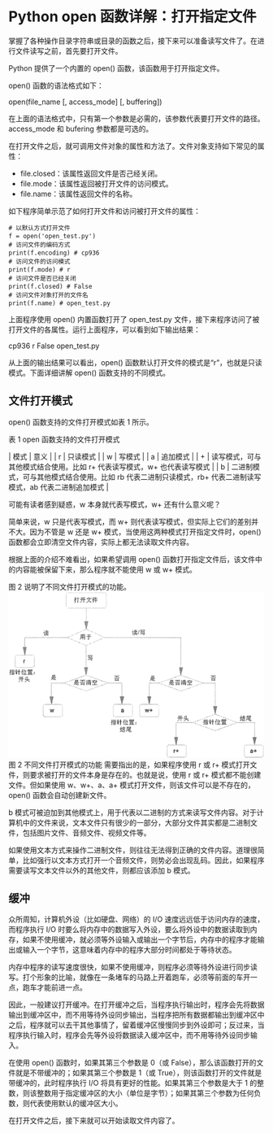 # Python open 函数详解：打开指定文件

掌握了各种操作目录字符串或目录的函数之后，接下来可以准备读写文件了。在进行文件读写之前，首先要打开文件。

Python 提供了一个内置的 open() 函数，该函数用于打开指定文件。

open() 函数的语法格式如下：

open(file_name [, access_mode] [, buffering])

在上面的语法格式中，只有第一个参数是必需的，该参数代表要打开文件的路径。access_mode 和 bufering 参数都是可选的。

在打开文件之后，就可调用文件对象的属性和方法了。文件对象支持如下常见的属性：

*   file.closed：该属性返回文件是否己经关闭。
*   file.mode：该属性返回被打开文件的访问模式。
*   file.name：该属性返回文件的名称。

如下程序简单示范了如何打开文件和访问被打开文件的属性：

```
# 以默认方式打开文件
f = open('open_test.py')
# 访问文件的编码方式
print(f.encoding) # cp936
# 访问文件的访问模式
print(f.mode) # r
# 访问文件是否已经关闭
print(f.closed) # False
# 访问文件对象打开的文件名
print(f.name) # open_test.py
```

上面程序使用 open() 内置函数打开了 open_test.py 文件，接下来程序访问了被打开文件的各属性。运行上面程序，可以看到如下输出结果：

cp936
r
False
open_test.py

从上面的输出结果可以看出，open() 函数默认打开文件的模式是“r”，也就是只读模式。下面详细讲解 open() 函数支持的不同模式。

## 文件打开模式

open() 函数支持的文件打开模式如表 1 所示。

表 1 open 函数支持的文件打开模式

| 模式 | 意义 |
| r | 只读模式 |
| w | 写模式 |
| a | 追加模式 |
| + | 读写模式，可与其他模式结合使用。比如 r+ 代表读写模式，w+ 也代表读写模式 |
| b | 二进制模式，可与其他模式结合使用。比如 rb 代表二进制只读模式，rb+ 代表二进制读写模式，ab 代表二进制追加模式 |

可能有读者感到疑惑，w 本身就代表写模式，w+ 还有什么意义呢？

简单来说，w 只是代表写模式，而 w+ 则代表读写模式，但实际上它们的差别并不大。因为不管是 w 还是 w+ 模式，当使用这两种模式打开指定文件时，open() 函数都会立即清空文件内容，实际上都无法读取文件内容。

根据上面的介绍不难看出，如果希望调用 open() 函数打开指定文件后，该文件中的内容能被保留下来，那么程序就不能使用 w 或 w+ 模式。

图 2 说明了不同文件打开模式的功能。
![不同文件打开模式的功能](img/6ddffa2b844364b073bb4fd8a35fa7a1.jpg)
图 2 不同文件打开模式的功能
需要指出的是，如果程序使用 r 或 r+ 模式打开文件，则要求被打开的文件本身是存在的。也就是说，使用 r 或 r+ 模式都不能创建文件。但如果使用 w、w+、a、a+ 模式打开文件，则该文件可以是不存在的，open() 函数会自动创建新文件。

b 模式可被迫加到其他模式上，用于代表以二进制的方式来读写文件内容。对于计算机中的文件来说，文本文件只有很少的一部分，大部分文件其实都是二进制文件，包括图片文件、音频文件、视频文件等。

如果使用文本方式来操作二进制文件，则往往无法得到正确的文件内容。道理很简单，比如强行以文本方式打开一个音频文件，则势必会出现乱码。因此，如果程序需要读写文本文件以外的其他文件，则都应该添加 b 模式。

## 缓冲

众所周知，计算机外设（比如硬盘、网络）的 I/O 速度远远低于访问内存的速度，而程序执行 I/O 时要么将内存中的数据写入外设，要么将外设中的数据读取到内存，如果不使用缓冲，就必须等外设输入或输出一个字节后，内存中的程序才能输出或输入一个字节，这意味着内存中的程序大部分时间都处于等待状态。

内存中程序的读写速度很快，如果不使用缓冲，则程序必须等待外设进行同步读写。打个形象的比喻，就像在一条堵车的马路上开着跑车，必须等前面的车开一点，跑车才能前进一点。

因此，一般建议打开缓冲。在打开缓冲之后，当程序执行输出时，程序会先将数据输出到缓冲区中，而不用等待外设同步输出，当程序把所有数据都输出到缓冲区中之后，程序就可以去干其他事情了，留着缓冲区慢慢同步到外设即可；反过来，当程序执行输入时，程序会先等外设将数据读入缓冲区中，而不用等待外设同步输入。

在使用 open() 函数时，如果其第三个参数是 0（或 False），那么该函数打开的文件就是不带缓冲的；如果其第三个参数是 1（或 True），则该函数打开的文件就是带缓冲的，此时程序执行 I/O 将具有更好的性能。如果其第三个参数是大于 1 的整数，则该整数用于指定缓冲区的大小（单位是字节）；如果其第三个参数为任何负数，则代表使用默认的缓冲区大小。

在打开文件之后，接下来就可以开始读取文件内容了。